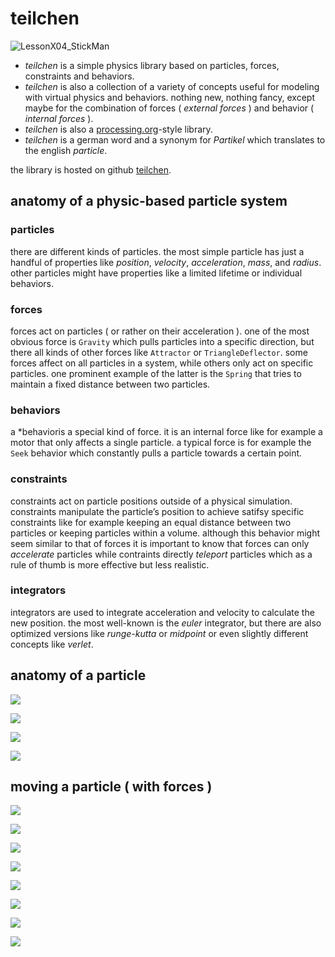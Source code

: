# teilchen

![LessonX04_StickMan](https://raw.githubusercontent.com/dennisppaul/teilchen/master/img/LessonX04_StickMan.png)

- *teilchen* is a simple physics library based on particles, forces, constraints and behaviors. 
- *teilchen* is also a collection of a variety of concepts useful for modeling with virtual physics and behaviors. nothing new, nothing fancy, except maybe for the combination of forces ( *external forces* ) and behavior ( *internal forces* ).
- *teilchen* is also a [processing.org](http://processing.org "Processing.org")-style library.
- *teilchen* is a german word and a synonym for *Partikel* which translates to the english *particle*.

the library is hosted on github [teilchen](https://github.com/dennisppaul/teilchen).

## anatomy of a physic-based particle system

### particles

there are different kinds of particles. the most simple particle has just a handful of properties like *position*, *velocity*, *acceleration*, *mass*, and *radius*. other particles might have properties like a limited lifetime or individual behaviors.

### forces

forces act on particles ( or rather on their acceleration ). one of the most obvious force is `Gravity` which pulls particles into a specific direction, but there all kinds of other forces like `Attractor` or `TriangleDeflector`. some forces affect on all particles in a system, while others only act on specific particles. one prominent example of the latter is the `Spring` that tries to maintain a fixed distance between two particles.

### behaviors

a *behavioris a special kind of force. it is an internal force like for example a motor that only affects a single particle. a typical force is for example the `Seek` behavior which constantly pulls a particle towards a certain point.

### constraints

constraints act on particle positions outside of a physical simulation. constraints manipulate the particle’s position to achieve satifsy specific constraints like for example keeping an equal distance between two particles or keeping particles within a volume. although this behavior might seem similar to that of forces it is important to know that forces can only *accelerate* particles while contraints directly *teleport* particles which as a rule of thumb is more effective but less realistic.

### integrators

integrators are used to integrate acceleration and velocity to calculate the new position. the most well-known is the *euler* integrator, but there are also optimized versions like *runge-kutta* or *midpoint* or even slightly different concepts like *verlet*.

## anatomy of a particle

![](./resources/teilchen-tutorial-01.png)

![](./resources/teilchen-tutorial-02.png)

![](./resources/teilchen-tutorial-03.png)

![](./resources/teilchen-tutorial-04.png)

## moving a particle ( with forces )

![](./resources/teilchen-tutorial-05.png)

![](./resources/teilchen-tutorial-06.png)

![](./resources/teilchen-tutorial-07.png)

![](./resources/teilchen-tutorial-08.png)

![](./resources/teilchen-tutorial-09.png)

![](./resources/teilchen-tutorial-10.png)

![](./resources/teilchen-tutorial-11.png)

![](./resources/teilchen-tutorial-12.png)